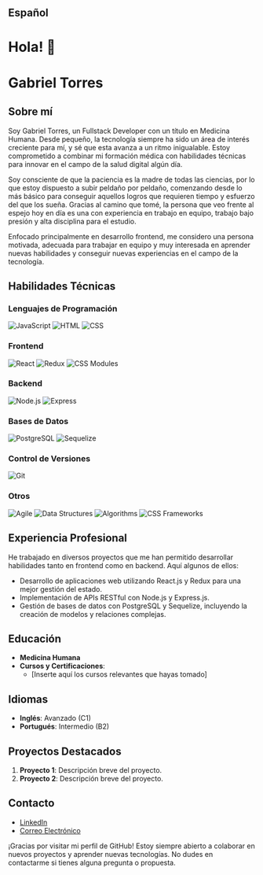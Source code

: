## Español 

# Hola! 👋

# Gabriel Torres

## Sobre mí

Soy Gabriel Torres, un Fullstack Developer con un título en Medicina Humana. Desde pequeño, la tecnología siempre ha sido un área de interés creciente para mí, y sé que esta avanza a un ritmo inigualable. Estoy comprometido a combinar mi formación médica con habilidades técnicas para innovar en el campo de la salud digital algún día.

Soy consciente de que la paciencia es la madre de todas las ciencias, por lo que estoy dispuesto a subir peldaño por peldaño, comenzando desde lo más básico para conseguir aquellos logros que requieren tiempo y esfuerzo del que los sueña. Gracias al camino que tomé, la persona que veo frente al espejo hoy en día es una con experiencia en trabajo en equipo, trabajo bajo presión y alta disciplina para el estudio.

Enfocado principalmente en desarrollo frontend, me considero una persona motivada, adecuada para trabajar en equipo y muy interesada en aprender nuevas habilidades y conseguir nuevas experiencias en el campo de la tecnología.

## Habilidades Técnicas

### Lenguajes de Programación
![JavaScript](./images/javascript.png)
![HTML](./images/html.png)
![CSS](./images/css.png)

### Frontend
![React]([./images/react.png](https://www.pngwing.com/en/free-png-azbzv))
![Redux](./images/redux.png)
![CSS Modules](./images/css-modules.png)

### Backend
![Node.js](./images/nodejs.png)
![Express](./images/express.png)

### Bases de Datos
![PostgreSQL](./images/postgresql.png)
![Sequelize](./images/sequelize.png)

### Control de Versiones
![Git](./images/git.png)

### Otros
![Agile](./images/agile.png)
![Data Structures](./images/data-structures.png)
![Algorithms](./images/algorithms.png)
![CSS Frameworks](./images/css-frameworks.png)

## Experiencia Profesional

He trabajado en diversos proyectos que me han permitido desarrollar habilidades tanto en frontend como en backend. Aquí algunos de ellos:

- Desarrollo de aplicaciones web utilizando React.js y Redux para una mejor gestión del estado.
- Implementación de APIs RESTful con Node.js y Express.js.
- Gestión de bases de datos con PostgreSQL y Sequelize, incluyendo la creación de modelos y relaciones complejas.

## Educación

- **Medicina Humana**
- **Cursos y Certificaciones**:
  - [Inserte aquí los cursos relevantes que hayas tomado]

## Idiomas

- **Inglés**: Avanzado (C1)
- **Portugués**: Intermedio (B2)

## Proyectos Destacados

1. **Proyecto 1**: Descripción breve del proyecto.
2. **Proyecto 2**: Descripción breve del proyecto.

## Contacto

- [LinkedIn](https://www.linkedin.com/in/gabriel-torres/)
- [Correo Electrónico](mailto:gabriel.torres@example.com)

¡Gracias por visitar mi perfil de GitHub! Estoy siempre abierto a colaborar en nuevos proyectos y aprender nuevas tecnologías. No dudes en contactarme si tienes alguna pregunta o propuesta.

